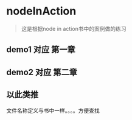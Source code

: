 # nodeInAction


>这是根据node in action书中的案例做的练习

 ## demo1 对应 第一章
 ## demo2 对应 第二章
 ## 以此类推

文件名称定义与书中一样。。。。方便查找